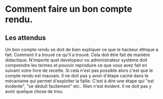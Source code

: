 # Comment faire un bon compte rendu.

## Les attendus

Un bon compte rendu se doit de bien expliquer ce que le hackeur éthique a fait. Comment il a trouvé ce qu'il a trouvé.
Cela doit être fait de manière didactique. N'importe quel developeur ou administrateur système doit comprendre les termes et pouvoir reproduire ce que vous avez fait en suivant votre livre de recette. Si cela n'est pas possible alors c'est que le compte rendu est mauvais.
Il ne doit pas y avoir d'étape caché dans le mécanisme qui permet d'exploiter la faille. C'est à dire une étape qui "est évidente", "se déduit facilement" etc..
Rien n'est évident. Il ne doit pas y avoir quelque chose de trou. 
